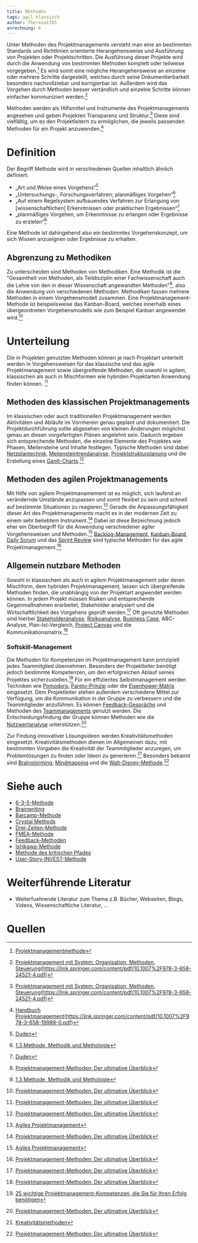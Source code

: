 ```yaml
---
title: Methoden
tags: agil klassisch
author: Theresa1703
anrechnung: k
---
```


Unter Methoden des Projektmanagements versteht man eine an bestimmten Standards und Richtlinien orientierte Herangehensweise und Ausführung von Projekten oder Projektschritten. Die Ausführung dieser Projekte wird durch die Anwendung von bestimmten Methoden komplett oder teilweise vorgegeben.[^1] Es wird somit eine mögliche Herangehensweise an einzelne oder mehrere Schritte dargestellt, welches durch seine Dokumentierbarkeit besonders nachvollziebar und korrigierbar ist. Außerdem wird das Vorgehen durch Methoden besser vertändlich und einzelne Schritte können einfacher kommuniziert werden.[^4]

Methoden werden als Hilfsmittel und Instrumente des Projektmanagements angesehen und geben Projekten Transparenz und Struktur.[^4] Diese sind vielfältig, um es den Projektleitern zu ermöglichen, die jeweils passenden Methoden für ein Projekt anzuwenden.[^3]


# Definition

Der Begriff Methode wird in verschiedenen Quellen inhaltlich ähnlich definiert:

* „Art und Weise eines Vorgehens“[^12]
* „Untersuchungs-, Forschungsverfahren; planmäßiges Vorgehen“[^13]
* „Auf einem Regelsystem aufbauendes Verfahren zur Erlangung von [wissenschaftlichen] Erkenntnissen oder praktischen Ergebnissen“[^12]
* „planmäßiges Vorgehen, um Erkenntnisse zu erlangen oder Ergebnisse zu erzielen“[^7]

Eine Methode ist dahingehend also ein bestimmtes Vorgehenskonzept, um sich Wissen anzueignen oder Ergebnisse zu erhalten.

## Abgrenzung zu Methodiken

Zu unterscheiden sind Methoden von Methodiken.
Eine Methodik ist die "Gesamtheit von Methoden, als Teildisziplin einer Fachwissenschaft auch die Lehre von den in dieser Wissenschaft angewandten Methoden"[^13], also die Anwendung von verschiedenen Methoden.
Methodiken fassen mehrere Methoden in einem Vorgehensmodell zusammen. Eine Projektmanagement-Methode ist beispielsweise das Kanban-Board, welches innerhalb eines übergeordneten Vorgehensmodells wie zum Beispiel Kanban angewendet wird.[^7]


# Unterteilung

Die in Projekten genutzten Methoden können je nach Projektart unterteilt werden in Vorgehensweisen für das klassische und das agile Projektmanagement sowie übergreifende Methoden, die sowohl in agilem, klassischen als auch in Mischformen wie hybriden Projektarten Anwendung finden können. [^7]

## Methoden des klassischen Projektmanagements

Im klassischen oder auch traditionellen Projektmanagement werden Aktivitäten und Abläufe im Vornherein genau geplant und dokumentiert. Die Projektdurchführung sollte abgesehen von kleinen Änderungen möglichst genau an diesen vorgefertigten Plänen angelehnt sein. Dadurch ergeben sich entsprechende Methoden, die einzelne Elemente des Projektes wie Phasen, Meilensteine und Inhalte festlegen. Typische Methoden sind dabei [Netzplantechnik](Netzplantechnik.md), [Meilensteintrendanalyse](Meilensteintrendanalyse.md), [Projektstrukturplanung](Projektstrukturplan.md) und die Erstellung eines [Gantt-Charts](Gantt_Diagramme.md).[^7]

## Methoden des agilen Projektmanagements

Mit Hilfe von agilem Projektmanamement ist es möglich, sich laufend an verändernde Umstände anzupassen und somit flexibel zu sein und schnell auf bestimmte Situationen zu reagieren.[^10] Gerade die Anpassungsfähigkeit dieser Art des Projektmanagements macht es in der modernen Zeit zu einem sehr beliebtem Instrument.[^7] Dabei ist diese Bezeichnung jedoch eher ein Oberbegriff für die Anwendung verschiedener agiler Vorgehensweisen und Methoden.[^10]
[Backlog-Management](), [Kanban-Board](Kanban_Boards.md), [Daily Scrum](Daily_Scrum.md) und das [Sprint Review](Sprint_Review.md) sind typische Methoden für das agile Projektmanagement.[^7]

## Allgemein nutzbare Methoden

Sowohl in klassischem als auch in agilem Projektmanagement oder deren Mischform, dem hybriden Projektmanagement, lassen sich übergreifende Methoden finden, die unabhängig von der Projektart angwendet werden können. In jedem Projekt müssen Risiken und entsprechende Gegenmaßnahmen erarbeitet, Stakeholder analysiert und die Wirtschaftlichkeit des Vorgehens geprüft werden.[^7]
Oft genutzte Methoden sind hierbei [Stakeholderanalyse](Stakeholderanalyse.md), [Risikoanalyse](Risikoanalyse_und_Visualisierung.md), [Business Case](Business_Cases.md), ABC-Analyse, Plan-Ist-Vergleich, [Project Canvas](Project_Canvas.md) und die Kommunikationsmatrix.[^7]

### Softskill-Management

Die Methoden für Kompetenzen im Projektmanagement kann prinzipiell jedes Teammitglied übernehmen. Besonders der Projektleiter benötigt jedoch bestimmte Kompetenzen, um den erfolgreichen Ablauf seines Projektes sicherzustellen.[^14] Für ein effizientes Selbstmanagement werden Techniken wie [Pomodoro](Pomodoro.md), [Pareto-Prinzip](Pareto_Prinzip) oder die [Eisenhower-Matrix](Eisenhower_Matrix.md) eingesetzt. Dem Projektleiter stehen außerdem verschiedene Mittel zur Verfügung, um die Kommunikation in der Gruppe zu verbessern und die Teammitglieder anzuführen. Es können [Feedback-Gespräche](Feedbackgespräche.md) und Methoden des [Teammanagements](Teammanagement.md) genutzt werden. Die Entscheidungsfindung der Gruppe können Methoden wie die [Nutzwertanalyse](Nutzwertanalyse.md) unterstützen.[^7]

Zur Findung innovativer Lösungsideen werden Kreativitätsmethoden eingesetzt. Kreativitätsmethoden dienen im Allgemeinen dazu, mit bestimmten Vorgaben die Kreativität der Teammitglieder anzuregen, um Problemlösungen zu finden oder Ideen zu generieren.[^15] Besonders bekannt sind [Brainstorming](Brainstorming.md), [Mindmapping](Mindmapping.md) und die [Walt-Disney-Methode](Walt_Disney_Methode.md).[^7]




# Siehe auch

* [6-3-5-Methode](6_3_5_Methode.md)
* [Brainwriting](Brainwriting.md)
* [Barcamp-Methode](Barcamp_Methode.md)
* [Crystal Methods](Crystal_Methods.md)
* [Drei-Zeiten-Methode](Drei_Zeiten_Methode.md)
* [FMEA-Methode](FMEA_Methode.md)
* [Feedback-Methoden](Feedback_Methoden.md)
* [Ishikawa-Methode](Ishikawa_Methode.md)
* [Methode des kritischen Pfades](Methode_des_kritischen_Pfades.md)
* [User-Story-INVEST-Methode](User_Story_INVEST_Methode.md)

# Weiterführende Literatur

* Weiterfuehrende Literatur zum Thema z.B. Bücher, Webseiten, Blogs, Videos, Wissenschaftliche Literatur, ...

# Quellen

[^1]: [Projektmanagementmethode](https://de.wikipedia.org/wiki/Projektmanagementmethode)
[^2]: [Kreativitätstechniken: 7 Methoden für neue Ideen](https://www.einstein1.net/kreativitaetstechniken/)
[^3]: [Handbuch Projektmanagement](S.316)(https://link.springer.com/content/pdf/10.1007%2F978-3-658-19989-0.pdf)
[^4]: [Projektmanagement mit System: Organisation, Methoden, Steuerung](S.43f.)(https://link.springer.com/content/pdf/10.1007%2F978-3-658-24521-4.pdf)
[^5]: [Systemische Werkzeuge für erf. Projektmanagement](https://link.springer.com/content/pdf/10.1007%2F978-3-658-19989-0.pdf)
[^6]: [Grundlagen des Projektmanagements](https://link.springer.com/content/pdf/10.1007%2F978-3-662-48216-2.pdf)
[^7]: [Projektmanagement-Methoden: Der ultimative Überblick](https://projekte-leicht-gemacht.de/pm-methoden/)
[^8]: [Netzplantechnik](https://www.unternehmerlexikon.de/netzplantechnik/)
[^9]: [Netzplantechnik im Projektmanagement – einfach erklärt](https://www.factro.de/blog/netzplantechnik/)
[^10]: [Agiles Projektmanagement](https://www.projektmagazin.de/glossarterm/agiles-projektmanagement)
[^11]: [Die Meilensteintrendanalyse einfach erklärt](https://projekte-leicht-gemacht.de/blog/projektmanagement/klassisch/projektsteuerung/die-meilensteintrendanalyse-einfach-erklaert/)
[^12]: [Duden](https://www.duden.de/rechtschreibung/Methode)
[^13]: [1.3 Methode, Methodik und Methologie](http://www.dennis-oswald.de/BLOG/?p=20)
[^14]: [25 wichtige Projektmanagement-Kompetenzen, die Sie für Ihren Erfolg benötigen](https://asana.com/de/resources/project-management-skills)
[^15]: [Kreativitätsmethoden](https://xn--kreativittstechniken-jzb.info/kreativitaetsmethoden/)


